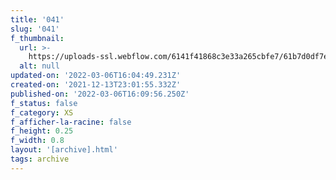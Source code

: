 ```yaml
---
title: '041'
slug: '041'
f_thumbnail:
  url: >-
    https://uploads-ssl.webflow.com/6141f41868c3e33a265cbfe7/61b7d0df7eec893c32473416_041.jpg
  alt: null
updated-on: '2022-03-06T16:04:49.231Z'
created-on: '2021-12-13T23:01:55.332Z'
published-on: '2022-03-06T16:09:56.250Z'
f_status: false
f_category: XS
f_afficher-la-racine: false
f_height: 0.25
f_width: 0.8
layout: '[archive].html'
tags: archive
---
```



